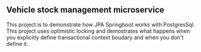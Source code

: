 ## Vehicle stock management microservice
This project is to demonstrate how JPA Springboot works with PostgresSql. 
This project uses optimistic locking and demostrates what happens when you explicitly define transactional context boudary and when you don't define it.
